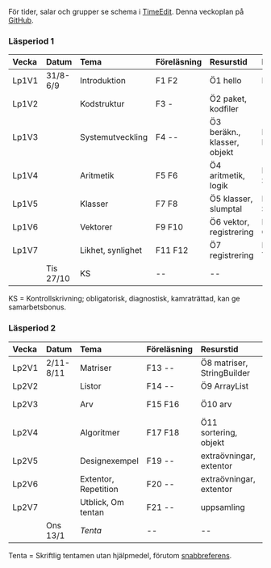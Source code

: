 För tider, salar och grupper se schema i [TimeEdit]. Denna veckoplan på [GitHub].

### Läsperiod 1 ###

| Vecka   | Datum        | Tema             | Föreläsning | Resurstid                    | Laboration          |
|:--------|:-------------|:-----------------|:------------|:-----------                  |:--------------------|
| Lp1V1   | 31/8-6/9     | Introduktion     | F1 F2       | Ö1 hello                     | Lab1 Quiz           |
| Lp1V2   |              | Kodstruktur      | F3  -       | Ö2 paket, kodfiler           | --                  |
| Lp1V3   |              | Systemutveckling | F4  --      | Ö3 beräkn., klasser, objekt  | Lab2 Eclipse        |
| Lp1V4   |              | Aritmetik        | F5 F6       | Ö4 aritmetik, logik          | Lab3 Anv. Square    |
| Lp1V5   |              | Klasser          | F7 F8       | Ö5 klasser, slumptal         | Lab4 Impl. Square   |
| Lp1V6   |              | Vektorer         | F9 F10      | Ö6 vektor, registrering      | Lab5 Gissa Tal      |
| Lp1V7   |              | Likhet, synlighet| F11 F12     | Ö7 registrering              | Lab6 Turtle         |
|         | Tis 27/10    | KS               | --          | --                           | --                  |

KS = Kontrollskrivning; obligatorisk, diagnostisk, kamraträttad, kan ge samarbetsbonus.

### Läsperiod 2 ###

| Vecka   | Datum        | Tema                 | Föreläsning | Resurstid                    | Laboration                |
|:--------|:-------------|:---------------------|:------------|:-----------                  |:---------------------     |
| Lp2V1   | 2/11-8/11    | Matriser             | F13 --      | Ö8 matriser, StringBuilder   | Lab7 Maze                 |
| Lp2V2   |              | Listor               | F14 --      | Ö9 ArrayList                 | Lab8 Vektor               |
| Lp2V3   |              | Arv                  | F15 F16     | Ö10 arv                      | Lab9 grupplab TurtleRace  |
| Lp2V4   |              | Algoritmer           | F17 F18     | Ö11 sortering, objekt        | Lab10 Life                |
| Lp2V5   |              | Designexempel        | F19 --      | extraövningar, extentor      | Lab11 grupplab Imagefilter| 
| Lp2V6   |              | Extentor, Repetition | F20 --      | extraövningar, extentor      | Inlämningsuppgift         |
| Lp2V7   |              | Utblick, Om tentan   | F21 --      | uppsamling                   | --                        |
|         | Ons 13/1     | *Tenta*              | --          | --                           | --                        |

Tenta = Skriftlig tentamen utan hjälpmedel, förutom [snabbreferens].

[TimeEdit]: http://cs.lth.se/eda016/schema   
[snabbreferens]: http://cs.lth.se/eda016/javaref
[GitHub]: https://github.com/bjornregnell/lth-eda016-2015/blob/master/weekplan/weekplan.md
